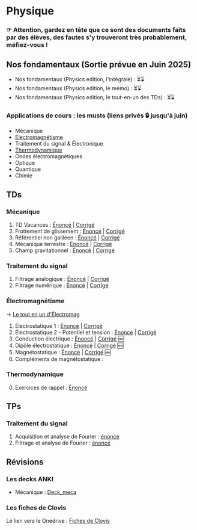# Physique 

### ☞  Attention, gardez en tête que ce sont des documents faits par des élèves, des fautes s'y trouveront très probablement, méfiez-vous !


## Nos fondamentaux (Sortie prévue en Juin 2025)
   * Nos fondamentaux (Physics edition, l'intégrale) : ⏳⌛️
   * Nos fondamentaux (Physics edition, le mémo) : ⏳⌛️
   * Nos fondamentaux (Physics edition, le tout-en-un des TDs) : ⏳⌛️

### Applications de cours : les musts (liens privés 🔒 jusqu'à juin)
   * Mécanique
   * [Électromagnétisme](https://drive.google.com/file/d/1Oo896rrD9vw_sRJv7coTWOBAeW7A0ByS/view?usp=drive_link)
   * Traitement du signal & Électronique
   * [Thermodynamique](https://drive.google.com/file/d/1XVcaOlOZ5tawZzUvprxIhI2NWRSXhvvu/view?usp=sharing)
   * Ondes électromagnétiques
   * Optique
   * Quantique
   * Chimie

## TDs

### Mécanique 
   1. TD Vacances : [Énoncé](/physique/td/meca/khube_physics_td_vacances_enonce.pdf) | [Corrigé](/physique/td/meca/khube_physics_td_vacances_corrige.pdf)
   2. Frottement de glissement : [Énoncé](/physique/td/meca/meca_TD1_enonce.pdf) | [Corrigé](/physique/td/meca/meca_TD1_corrige.pdf)
   3. Référentiel non galiléen : [Énoncé](/physique/td/meca/meca_TD2_enonce.pdf) | [Corrigé](/physique/td/meca/meca_TD2_corrige.pdf)
   4. Mécanique terrestre : [Énoncé](/physique/td/meca/meca_TD3_enonce.pdf) | [Corrigé](/physique/td/meca/meca_TD3_corrige.pdf)
   5. Champ gravitationnel : [Énoncé](/physique/td/meca/meca_TD4_enonce.pdf) | [Corrigé](/physique/td/meca/meca_TD4_corrige.pdf) 

### Traitement du signal
   1. Filtrage analogique : [Énoncé](/physique/td/signal/signal_TD1_enonce.pdf) | [Corrigé](/physique/td/signal/signal_TD1_corrige.pdf)
   2. Filtrage numérique : [Énoncé](/physique/td/signal/signal_TD2_enonce.pdf) | [Corrigé](/physique/td/signal/signal_TD2_corrige.pdf)

### Électromagnétisme 
→ [Le tout en un d'Électromag](/physique/td/electromag/physique_khube_electromag_tds_enonces.pdf)
   1. Électrostatique 1 : [Énoncé](/physique/td/electromag/electromag_TD1_enonce.pdf) | [Corrigé](/physique/td/electromag/electromag_TD1_corrige.pdf) 
   2. Électrostatique 2 - Potentiel et tension : [Énoncé](/physique/td/electromag/electromag_TD2_enonce.pdf) | [Corrigé](/physique/td/electromag/electromag_TD2_corrige.pdf)
   3. Conduction électrique : [Énoncé](/physique/td/electromag/electromag_TD3_enonce.pdf) | [Corrigé](/physique/td/electromag/electromag_TD3_corrige.pdf) 🆕
   4. Dipôle électrostatique : [Énoncé](/physique/td/electromag/electromag_TD4_enonce.pdf) |  [Corrigé](/physique/td/electromag/electromag_TD4_corrige.pdf) 🆕
   5. Magnétostatique : [Énoncé](/physique/td/electromag/electromag_TD5_enonce.pdf) | [Corrigé](/physique/td/electromag/electromag_TD5_corrige.pdf) 🆕
   6. Compléments de magnétostatique :

### Thermodynamique 
   0. Exercices de rappel : [Énoncé](/physique/td/thermo/thermo_TD0_enonce.pdf)
## TPs

### Traitement du signal 
   1. Acquisition et analyse de Fourier : [énoncé](/physique/tp/signal/physique_khube_TP1_enonce.pdf)
   2. Filtrage et analyse de Fourier : [énoncé](/physique/tp/signal/physique_khube_TP1_enonce.pdf)
## Révisions

### Les decks ANKI
   * Mécanique : [Deck_meca](/physique/anki/anki_meca.apkg)
### Les fiches de Clovis 
 Le lien vers le Onedrive : [Fiches de Clovis](https://onedrive.live.com/?authkey=%21AKAyskL%5FuKhhXtE&id=247C42F66BD86EF0%213959&cid=247C42F66BD86EF0)
